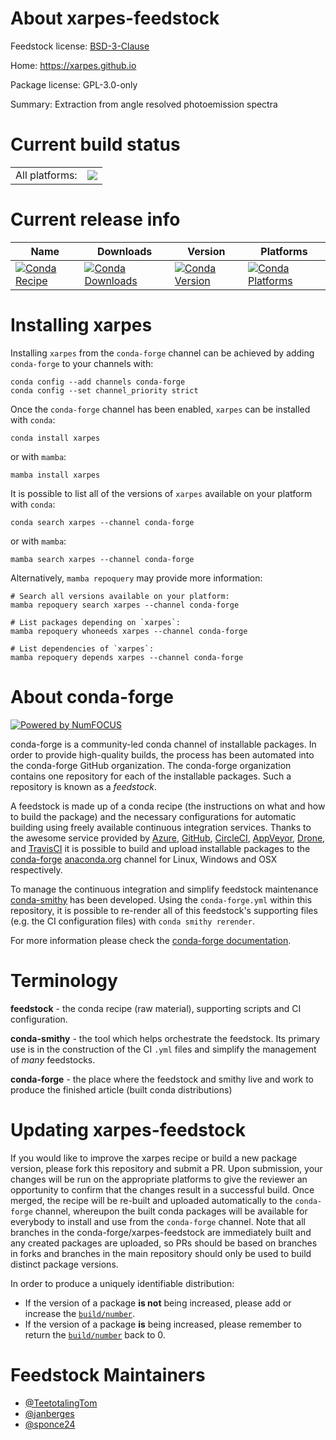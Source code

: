 About xarpes-feedstock
======================

Feedstock license: [BSD-3-Clause](https://github.com/conda-forge/xarpes-feedstock/blob/main/LICENSE.txt)

Home: https://xarpes.github.io

Package license: GPL-3.0-only

Summary: Extraction from angle resolved photoemission spectra

Current build status
====================


<table><tr><td>All platforms:</td>
    <td>
      <a href="https://dev.azure.com/conda-forge/feedstock-builds/_build/latest?definitionId=22497&branchName=main">
        <img src="https://dev.azure.com/conda-forge/feedstock-builds/_apis/build/status/xarpes-feedstock?branchName=main">
      </a>
    </td>
  </tr>
</table>

Current release info
====================

| Name | Downloads | Version | Platforms |
| --- | --- | --- | --- |
| [![Conda Recipe](https://img.shields.io/badge/recipe-xarpes-green.svg)](https://anaconda.org/conda-forge/xarpes) | [![Conda Downloads](https://img.shields.io/conda/dn/conda-forge/xarpes.svg)](https://anaconda.org/conda-forge/xarpes) | [![Conda Version](https://img.shields.io/conda/vn/conda-forge/xarpes.svg)](https://anaconda.org/conda-forge/xarpes) | [![Conda Platforms](https://img.shields.io/conda/pn/conda-forge/xarpes.svg)](https://anaconda.org/conda-forge/xarpes) |

Installing xarpes
=================

Installing `xarpes` from the `conda-forge` channel can be achieved by adding `conda-forge` to your channels with:

```
conda config --add channels conda-forge
conda config --set channel_priority strict
```

Once the `conda-forge` channel has been enabled, `xarpes` can be installed with `conda`:

```
conda install xarpes
```

or with `mamba`:

```
mamba install xarpes
```

It is possible to list all of the versions of `xarpes` available on your platform with `conda`:

```
conda search xarpes --channel conda-forge
```

or with `mamba`:

```
mamba search xarpes --channel conda-forge
```

Alternatively, `mamba repoquery` may provide more information:

```
# Search all versions available on your platform:
mamba repoquery search xarpes --channel conda-forge

# List packages depending on `xarpes`:
mamba repoquery whoneeds xarpes --channel conda-forge

# List dependencies of `xarpes`:
mamba repoquery depends xarpes --channel conda-forge
```


About conda-forge
=================

[![Powered by
NumFOCUS](https://img.shields.io/badge/powered%20by-NumFOCUS-orange.svg?style=flat&colorA=E1523D&colorB=007D8A)](https://numfocus.org)

conda-forge is a community-led conda channel of installable packages.
In order to provide high-quality builds, the process has been automated into the
conda-forge GitHub organization. The conda-forge organization contains one repository
for each of the installable packages. Such a repository is known as a *feedstock*.

A feedstock is made up of a conda recipe (the instructions on what and how to build
the package) and the necessary configurations for automatic building using freely
available continuous integration services. Thanks to the awesome service provided by
[Azure](https://azure.microsoft.com/en-us/services/devops/), [GitHub](https://github.com/),
[CircleCI](https://circleci.com/), [AppVeyor](https://www.appveyor.com/),
[Drone](https://cloud.drone.io/welcome), and [TravisCI](https://travis-ci.com/)
it is possible to build and upload installable packages to the
[conda-forge](https://anaconda.org/conda-forge) [anaconda.org](https://anaconda.org/)
channel for Linux, Windows and OSX respectively.

To manage the continuous integration and simplify feedstock maintenance
[conda-smithy](https://github.com/conda-forge/conda-smithy) has been developed.
Using the ``conda-forge.yml`` within this repository, it is possible to re-render all of
this feedstock's supporting files (e.g. the CI configuration files) with ``conda smithy rerender``.

For more information please check the [conda-forge documentation](https://conda-forge.org/docs/).

Terminology
===========

**feedstock** - the conda recipe (raw material), supporting scripts and CI configuration.

**conda-smithy** - the tool which helps orchestrate the feedstock.
                   Its primary use is in the construction of the CI ``.yml`` files
                   and simplify the management of *many* feedstocks.

**conda-forge** - the place where the feedstock and smithy live and work to
                  produce the finished article (built conda distributions)


Updating xarpes-feedstock
=========================

If you would like to improve the xarpes recipe or build a new
package version, please fork this repository and submit a PR. Upon submission,
your changes will be run on the appropriate platforms to give the reviewer an
opportunity to confirm that the changes result in a successful build. Once
merged, the recipe will be re-built and uploaded automatically to the
`conda-forge` channel, whereupon the built conda packages will be available for
everybody to install and use from the `conda-forge` channel.
Note that all branches in the conda-forge/xarpes-feedstock are
immediately built and any created packages are uploaded, so PRs should be based
on branches in forks and branches in the main repository should only be used to
build distinct package versions.

In order to produce a uniquely identifiable distribution:
 * If the version of a package **is not** being increased, please add or increase
   the [``build/number``](https://docs.conda.io/projects/conda-build/en/latest/resources/define-metadata.html#build-number-and-string).
 * If the version of a package **is** being increased, please remember to return
   the [``build/number``](https://docs.conda.io/projects/conda-build/en/latest/resources/define-metadata.html#build-number-and-string)
   back to 0.

Feedstock Maintainers
=====================

* [@TeetotalingTom](https://github.com/TeetotalingTom/)
* [@janberges](https://github.com/janberges/)
* [@sponce24](https://github.com/sponce24/)

